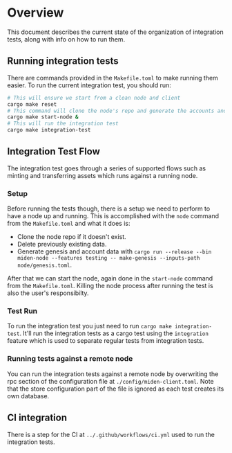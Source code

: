 # Overview

This document describes the current state of the organization of integration tests, along with info on how to run them.

## Running integration tests

There are commands provided in the `Makefile.toml` to make running them easier. To run the current integration test, you should run:

```bash
# This will ensure we start from a clean node and client
cargo make reset
# This command will clone the node's repo and generate the accounts and genesis files and lastly start the node and run it on background
cargo make start-node &
# This will run the integration test 
cargo make integration-test
```

## Integration Test Flow

The integration test goes through a series of supported flows such as minting
and transferring assets which runs against a running node. 

### Setup

Before running the tests though, there is a setup we need to perform to have a
node up and running. This is accomplished with the `node` command from the
`Makefile.toml` and what it does is:

- Clone the node repo if it doesn't exist.
- Delete previously existing data.
- Generate genesis and account data with `cargo run --release --bin miden-node --features testing -- make-genesis --inputs-path node/genesis.toml`.

After that we can start the node, again done in the `start-node` command from
the `Makefile.toml`. Killing the node process after running the test is also
the user's responsibilty.

### Test Run

To run the integration test you just need to run `cargo make integration-test`.
It'll run the integration tests as a cargo test using the `integration` feature
which is used to separate regular tests from integration tests.

### Running tests against a remote node

You can run the integration tests against a remote node by overwriting the rpc
section of the configuration file at `./config/miden-client.toml`. Note that
the store configuration part of the file is ignored as each test creates its
own database.

## CI integration

There is a step for the CI at `../.github/workflows/ci.yml` used to run the integration tests.

